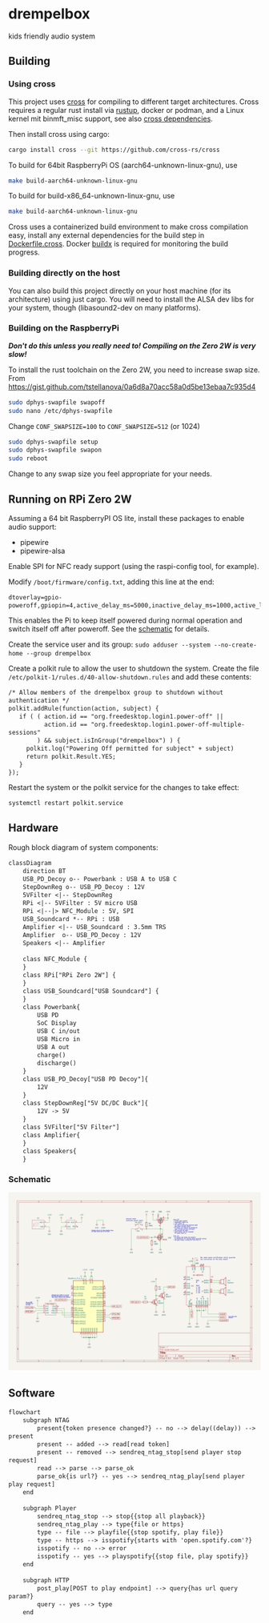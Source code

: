 # drempelbox

kids friendly audio system

## Building

### Using cross

This project uses [cross](https://github.com/cross-rs/cross/) for compiling to different target architectures.
Cross requires a regular rust install via [rustup](https://rustup.rs/), docker or podman, and a Linux kernel mit binmft_misc support, see also [cross dependencies](https://github.com/cross-rs/cross/#dependencies).

Then install cross using cargo:
```bash
cargo install cross --git https://github.com/cross-rs/cross
```

To build for 64bit RaspberryPi OS (aarch64-unknown-linux-gnu), use
```bash
make build-aarch64-unknown-linux-gnu
```

To build for build-x86_64-unknown-linux-gnu, use
```bash
make build-aarch64-unknown-linux-gnu
```

Cross uses a containerized build environment to make cross compilation easy, install any
external dependencies for the build step in [Dockerfile.cross](Dockerfile.cross).
Docker [buildx](https://docs.docker.com/build/architecture/#install-buildx) is required for monitoring the build progress.

### Building directly on the host

You can also build this project directly on your host machine (for its architecture) using just cargo.
You will need to install the ALSA dev libs for your system, though (libasound2-dev on many platforms).

### Building on the RaspberryPi

***Don't do this unless you really need to! Compiling on the Zero 2W is very slow!***

To install the rust toolchain on the Zero 2W, you need to increase swap size.
From https://gist.github.com/tstellanova/0a6d8a70acc58a0d5be13ebaa7c935d4

```bash
sudo dphys-swapfile swapoff
sudo nano /etc/dphys-swapfile
```

Change `CONF_SWAPSIZE=100` to `CONF_SWAPSIZE=512` (or 1024)

```bash
sudo dphys-swapfile setup
sudo dphys-swapfile swapon
sudo reboot
```

Change to any swap size you feel appropriate for your needs.

## Running on RPi Zero 2W

Assuming a 64 bit RaspberryPI OS lite, install these packages to enable audio support:
- pipewire
- pipewire-alsa

Enable SPI for NFC ready support (using the raspi-config tool, for example).

Modify `/boot/firmware/config.txt`, adding this line at the end:
```
dtoverlay=gpio-poweroff,gpiopin=4,active_delay_ms=5000,inactive_delay_ms=1000,active_low=1
```
This enables the Pi to keep itself powered during normal operation
and switch itself off after poweroff. See the [schematic](#schematic) for details.

Create the service user and its group:
`sudo adduser --system --no-create-home --group drempelbox`

Create a polkit rule to allow the user to shutdown the system.
Create the file `/etc/polkit-1/rules.d/40-allow-shutdown.rules` and add these contents:
```
/* Allow members of the drempelbox group to shutdown without authentication */
polkit.addRule(function(action, subject) {
   if ( ( action.id == "org.freedesktop.login1.power-off" ||
          action.id == "org.freedesktop.login1.power-off-multiple-sessions"
        ) && subject.isInGroup("drempelbox") ) {
     polkit.log("Powering Off permitted for subject" + subject)
     return polkit.Result.YES;
   }
});
```

Restart the system or the polkit service for the changes to take effect:
```bash
systemctl restart polkit.service
```

## Hardware

Rough block diagram of system components:
```mermaid
classDiagram
    direction BT
    USB_PD_Decoy o-- Powerbank : USB A to USB C
    StepDownReg o-- USB_PD_Decoy : 12V
    5VFilter <|-- StepDownReg
    RPi <|-- 5VFilter : 5V micro USB
    RPi <|--|> NFC_Module : 5V, SPI
    USB_Soundcard *-- RPi : USB
    Amplifier <|-- USB_Soundcard : 3.5mm TRS
    Amplifier  o-- USB_PD_Decoy : 12V
    Speakers <|-- Amplifier

    class NFC_Module {
    }
    class RPi["RPi Zero 2W"] {
    }
    class USB_Soundcard["USB Soundcard"] {
    }
    class Powerbank{
        USB PD
        SoC Display
        USB C in/out
        USB Micro in
        USB A out
        charge()
        discharge()
    }
    class USB_PD_Decoy["USB PD Decoy"]{
        12V
    }
    class StepDownReg["5V DC/DC Buck"]{
        12V -> 5V
    }
    class 5VFilter["5V Filter"]
    class Amplifier{
    }
    class Speakers{
    }
```

### Schematic

![KiCAD schematic](ecad/schematic.svg)

## Software

```mermaid
flowchart
    subgraph NTAG
        present{token presence changed?} -- no --> delay((delay)) --> present
        present -- added --> read[read token]
        present -- removed --> sendreq_ntag_stop[send player stop  request]
        read --> parse --> parse_ok
        parse_ok{is url?} -- yes --> sendreq_ntag_play[send player play request]
    end

    subgraph Player
        sendreq_ntag_stop --> stop{{stop all playback}}
        sendreq_ntag_play --> type{file or https}
        type -- file --> playfile{{stop spotify, play file}}
        type -- https --> isspotify{starts with 'open.spotify.com'?}
        isspotify -- no --> error
        isspotify -- yes --> playspotify{{stop file, play spotify}}
    end

    subgraph HTTP
        post_play[POST to play endpoint] --> query{has url query param?}
        query -- yes --> type
    end


```
